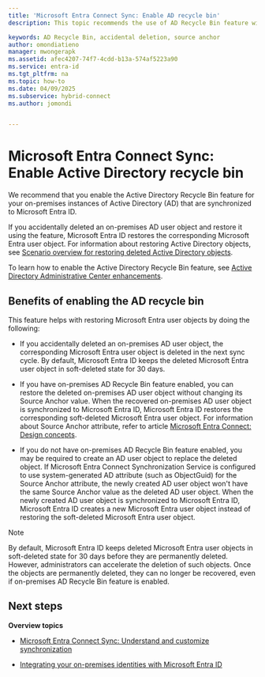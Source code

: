 ```yaml
---
title: 'Microsoft Entra Connect Sync: Enable AD recycle bin'
description: This topic recommends the use of AD Recycle Bin feature with Microsoft Entra Connect.

keywords: AD Recycle Bin, accidental deletion, source anchor
author: omondiatieno
manager: mwongerapk
ms.assetid: afec4207-74f7-4cdd-b13a-574af5223a90
ms.service: entra-id
ms.tgt_pltfrm: na
ms.topic: how-to
ms.date: 04/09/2025
ms.subservice: hybrid-connect
ms.author: jomondi


---
```

# Microsoft Entra Connect Sync: Enable Active Directory recycle bin
We recommend that you enable the Active Directory Recycle Bin feature for your on-premises instances of Active Directory (AD) that are synchronized to Microsoft Entra ID. 

If you accidentally deleted an on-premises AD user object and restore it using the feature, Microsoft Entra ID restores the corresponding Microsoft Entra user object. For information about restoring Active Directory objects, see [Scenario overview for restoring deleted Active Directory objects](/previous-versions/windows/it-pro/windows-server-2008-R2-and-2008/dd379542(v=ws.10)).

To learn how to enable the Active Directory Recycle Bin feature, see [Active Directory Administrative Center enhancements](/windows-server/identity/ad-ds/get-started/adac/introduction-to-active-directory-administrative-center-enhancements--level-100-#ad_recycle_bin_mgmt).

## Benefits of enabling the AD recycle bin
This feature helps with restoring Microsoft Entra user objects by doing the following:

* If you accidentally deleted an on-premises AD user object, the corresponding Microsoft Entra user object is deleted in the next sync cycle. By default, Microsoft Entra ID keeps the deleted Microsoft Entra user object in soft-deleted state for 30 days.

* If you have on-premises AD Recycle Bin feature enabled, you can restore the deleted on-premises AD user object without changing its Source Anchor value. When the recovered on-premises AD user object is synchronized to Microsoft Entra ID, Microsoft Entra ID restores the corresponding soft-deleted Microsoft Entra user object. For information about Source Anchor attribute, refer to article [Microsoft Entra Connect: Design concepts](./plan-connect-design-concepts.md#sourceanchor).

* If you do not have on-premises AD Recycle Bin feature enabled, you may be required to create an AD user object to replace the deleted object. If Microsoft Entra Connect Synchronization Service is configured to use system-generated AD attribute (such as ObjectGuid) for the Source Anchor attribute, the newly created AD user object won't have the same Source Anchor value as the deleted AD user object. When the newly created AD user object is synchronized to Microsoft Entra ID, Microsoft Entra ID creates a new Microsoft Entra user object instead of restoring the soft-deleted Microsoft Entra user object.

> [!NOTE]
> By default, Microsoft Entra ID keeps deleted Microsoft Entra user objects in soft-deleted state for 30 days before they are permanently deleted. However, administrators can accelerate the deletion of such objects. Once the objects are permanently deleted, they can no longer be recovered, even if on-premises AD Recycle Bin feature is enabled.

## Next steps
**Overview topics**

* [Microsoft Entra Connect Sync: Understand and customize synchronization](how-to-connect-sync-whatis.md)

* [Integrating your on-premises identities with Microsoft Entra ID](../whatis-hybrid-identity.md)
